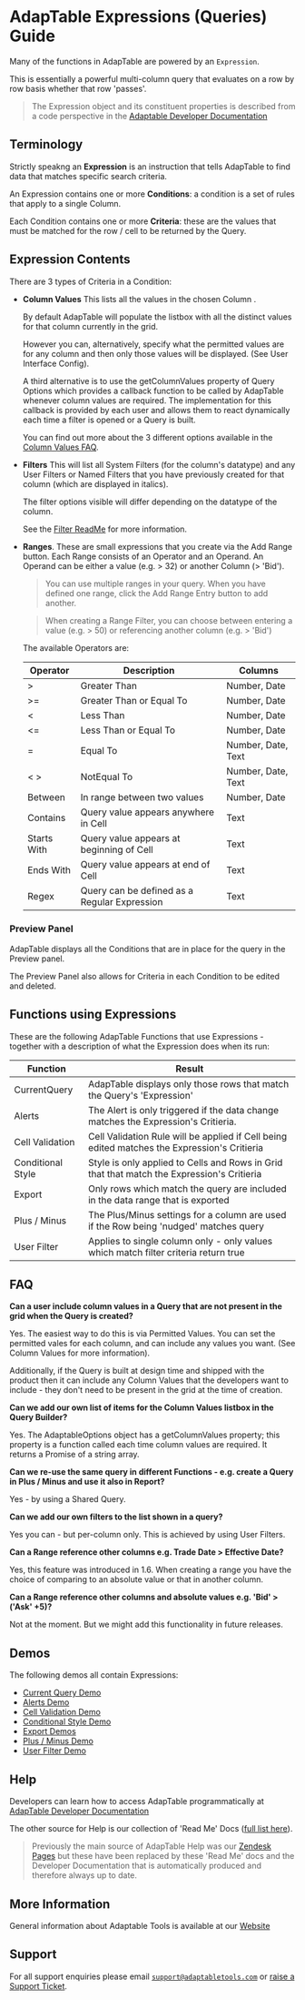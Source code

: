 # AdapTable Expressions (Queries) Guide

Many of the functions in AdapTable are powered by an `Expression`.

This is essentially a powerful multi-column query that evaluates on a row by row basis whether that row 'passes'.

> The Expression object and its constituent properties is described from a code perspective in the [Adaptable Developer Documentation](https://api.adaptabletools.com/classes/_src_predefinedconfig_common_expression_.expression.html) 

## Terminology

Strictly speakng an **Expression** is an instruction that tells AdapTable to find data that matches specific search criteria.

An Expression contains one or more **Conditions**: a condition is a set of rules that apply to a single Column. 

Each Condition contains one or more **Criteria**:  these are the values that must be matched for the row / cell to be returned by the Query.


## Expression Contents

There are 3 types of Criteria in a Condition:

- **Column Values**
  This lists all the values in the chosen Column .

  By default AdapTable will populate the listbox with all the distinct values for that column currently in the grid.

  However you can, alternatively, specify what the permitted values are for any column and then only those values will be displayed.  (See User Interface Config).

  A third alternative is to use the getColumnValues property of Query Options which provides a callback function to be called by AdapTable whenever column values are required.  The implementation for this callback is provided by  each user and allows them to react dynamically each time a filter is opened or a Query is built.

  You  can find out more about the 3 different options available in the [Column Values FAQ](../faqs/adaptable-column-values-faq.md).
  

- **Filters**
  This will list all System Filters (for the column's datatype) and any User Filters or Named Filters that you have previously created for that column (which are displayed in italics).

  The filter options visible will differ depending on the datatype of the column. 

  See the [Filter ReadMe](./adaptable-filtering-guide.md) for more information.

- **Ranges**. These are small expressions that you create via the Add Range button. Each Range consists of an Operator and an Operand. An Operand can be either a value (e.g. > 32) or another Column (> 'Bid'). 

  > You can use multiple ranges in your query. When you have defined one range, click the Add Range Entry button to add another.

  > When creating a Range Filter, you can choose between entering a value (e.g. > 50) or referencing another column (e.g. > 'Bid')


  The available Operators are:

  | Operator  	              | Description                                  | Columns           |
  | --------  	              | ------                                       | -------           | 
  |>                          | Greater Than                                 | Number, Date      | 
  |>=                         | Greater Than or Equal To                     | Number, Date      | 
  |<                          | Less Than                                    | Number, Date      | 
  |<=                         | Less Than or Equal To                        | Number, Date      | 
  |=                          | Equal To                                     | Number, Date, Text| 
  |< >                        | NotEqual To                                  | Number, Date, Text| 
  |Between                    | In range between two values                  | Number, Date      | 
  |Contains                   | Query value appears anywhere in Cell         | Text              | 
  |Starts With                | Query value appears at beginning of Cell     | Text              | 
  |Ends With                  | Query value appears at end of Cell           | Text              | 
  |Regex                      | Query can be defined as a Regular Expression | Text              | 


### Preview Panel
AdapTable displays all the Conditions that are in place for the query in the Preview panel. 

The Preview Panel also allows for Criteria in each Condition to be edited and deleted.

## Functions using Expressions

These are the following AdapTable Functions that use Expressions - together with a description of what the Expression does when its run:

| Function  	      | Result                                                                                       |
| --------  	      | ------                                                                                       | 
| CurrentQuery      | AdapTable displays only those rows that match the Query's 'Expression'  | 
| Alerts 	          | The Alert is only triggered if the data change matches the Expression's Critieria.           | 
| Cell Validation	  | Cell Validation Rule will be applied if Cell being edited matches the Expression's Critieria | 
| Conditional Style | Style is only applied to Cells and Rows in Grid that that match the Expression's Critieria   | 
| Export 	          | Only rows which match the query are included in the data range that is exported              | 
| Plus / Minus 	    | The Plus/Minus settings for a column are used if the Row being 'nudged' matches query        | 
| User Filter 	    | Applies to single column only - only values which match filter criteria return true          | 

## FAQ

**Can a user include column values in a Query that are not present in the grid when the Query is created?**

Yes.  The easiest way to do this is via Permitted Values.  You can set the permitted vales for each column, and can include any values you want.  (See Column Values for more information).

Additionally, if the Query is built at design time and shipped with the product then it can include any Column Values that the developers want to include - they don't need to be present in the grid at the time of creation.

**Can we add our own list of items for the Column Values listbox in the Query Builder?**

Yes.  The AdaptableOptions object has a getColumnValues property; this property is a function called each time column values are required.  It returns a Promise of a string array.

**Can we re-use the same query in different Functions - e.g. create a Query in Plus / Minus and use it also in Report?**

Yes - by using a Shared Query.

**Can we add our own filters to the list shown in a query?**

Yes you can - but per-column only. This is achieved by using User Filters.

**Can a Range reference other columns e.g. Trade Date > Effective Date?**

Yes, this feature was introduced in 1.6. When creating a range you have the choice of comparing to an absolute value or that in another column.

**Can a Range reference other columns and absolute values e.g. 'Bid' > ('Ask' +5)?**

Not at the moment. But we might add this functionality in future releases.

## Demos

The following demos all contain Expressions:

- [Current Query Demo](https://demo.adaptabletools.com/search/aggridcurrentquerydemo)
- [Alerts Demo](https://demo.adaptabletools.com/alertsmessages/aggridalertdemo)
- [Cell Validation Demo](https://demo.adaptabletools.com/edit/aggridcellvalidationdemo)
- [Conditional Style Demo](https://demo.adaptabletools.com/style/aggridconditionalstyledemo)
- [Export Demos](https://demo.adaptabletools.com/export)
- [Plus / Minus Demo](https://demo.adaptabletools.com/edit/aggridplusminusdemo)
- [User Filter Demo](https://demo.adaptabletools.com/filters/aggriduserfiltersdemo)

## Help

Developers can learn how to access AdapTable programmatically at [AdapTable Developer Documentation](https://api.adaptabletools.com) 

The other source for Help is our collection of 'Read Me' Docs ([full list here](https://github.com/AdaptableTools/adaptable/blob/master/packages/adaptable/readme/readme-list.md)).

> Previously the main source of AdapTable Help was our [Zendesk Pages](https://adaptabletools.zendesk.com/hc/en-us/articles/360007083017-Help-) but these have been replaced by these 'Read Me' docs and the Developer Documentation that is automatically produced and therefore always up to date.

## More Information

General information about Adaptable Tools is available at our [Website](http://www.adaptabletools.com) 

## Support

For all support enquiries please email [`support@adaptabletools.com`](mailto:support@adaptabletools.com) or [raise a Support Ticket](https://adaptabletools.zendesk.com/hc/en-us/requests/new).
